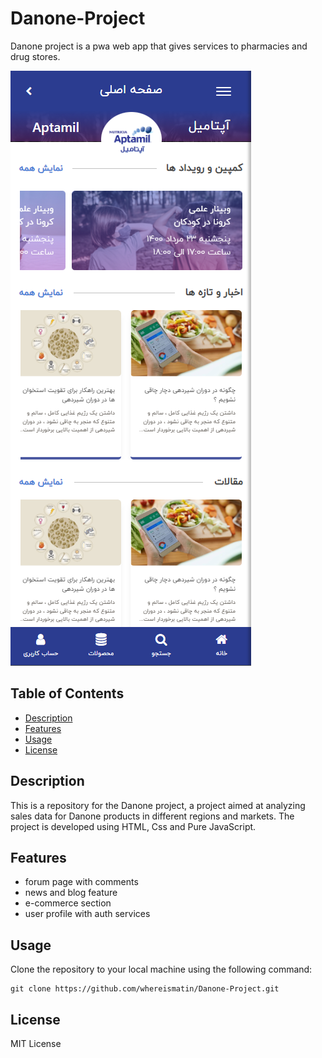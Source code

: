 # Danone-Project

Danone project is a pwa web app that gives services to pharmacies and drug stores.

![Project Screenshot](https://raw.githubusercontent.com/matinkaviani/Danone-Project/main/assets/img/danone-ss.png)

## Table of Contents

- [Description](#description)
- [Features](#features)
- [Usage](#usage)
- [License](#license)

## Description

This is a repository for the Danone project, a project aimed at analyzing sales data for Danone products in different regions and markets. The project is developed using HTML, Css and Pure JavaScript.

## Features

- forum page with comments
- news and blog feature
- e-commerce section
- user profile with auth services

## Usage

Clone the repository to your local machine using the following command:
```
git clone https://github.com/whereismatin/Danone-Project.git
```

## License

MIT License


